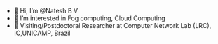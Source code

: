- 👋 Hi, I’m @Natesh B V
- 👀 I’m interested in Fog computing, Cloud Computing
- 🌱 Visiting/Postdoctoral Researcher at Computer Network Lab (LRC), IC,UNICAMP, Brazil

<!---
Nateshbv/Nateshbv is a ✨ special ✨ repository because its `README.md` (this file) appears on your GitHub profile.
You can click the Preview link to take a look at your changes.
--->
